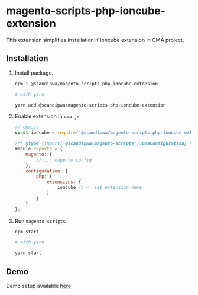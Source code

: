 # magento-scripts-php-ioncube-extension

This extension simplifies installation if Ioncube extension in CMA project.

## Installation

1. Install package.
    ```bash
    npm i @scandipwa/magento-scripts-php-ioncube-extension

    # with yarn

    yarn add @scandipwa/magento-scripts-php-ioncube-extension
    ```

2. Enable extension in `cma.js`

    ```js
    // cma.js
    const ioncube = require('@scandipwa/magento-scripts-php-ioncube-extension');

    /** @type {import('@scandipwa/magento-scripts').CMAConfiguration} */
    module.exports = {
        magento: {
            // ... magento config
        },
        configuration: {
            php: {
                extensions: {
                    ioncube // <- set extension here
                }
            }
        }
    };

    ```

3. Run `magento-scripts`

    ```bash
    npm start

    # with yarn

    yarn start
    ```


## Demo

Demo setup available [here](https://github.com/scandipwa/create-magento-app/tree/master/sample-packages/magento-2.4.3-p1-ioncube)
